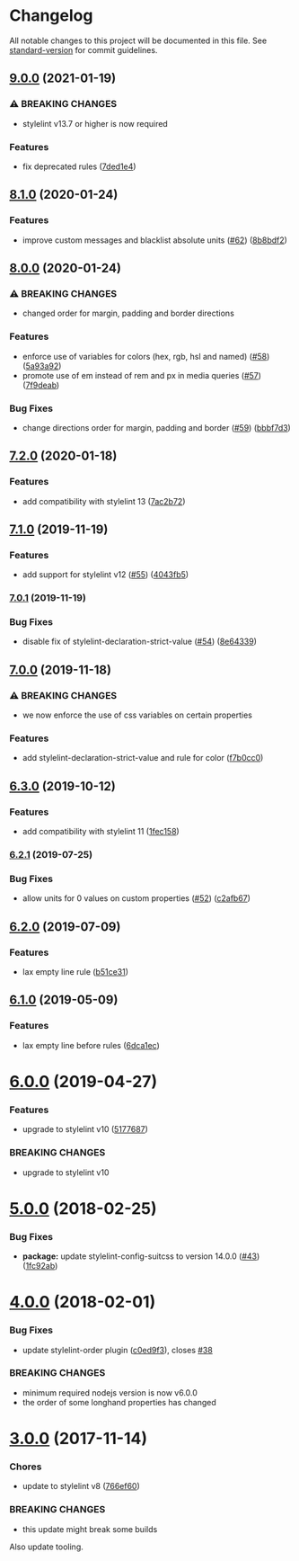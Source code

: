 # Changelog

All notable changes to this project will be documented in this file. See [standard-version](https://github.com/conventional-changelog/standard-version) for commit guidelines.

## [9.0.0](https://github.com/moxystudio/stylelint-config/compare/v8.1.0...v9.0.0) (2021-01-19)


### ⚠ BREAKING CHANGES

* stylelint v13.7 or higher is now required

### Features

* fix deprecated rules ([7ded1e4](https://github.com/moxystudio/stylelint-config/commit/7ded1e49af7fbdbc71ae81c3cf462e5fce38e824))

## [8.1.0](https://github.com/moxystudio/stylelint-config/compare/v8.0.0...v8.1.0) (2020-01-24)


### Features

* improve custom messages and blacklist absolute units ([#62](https://github.com/moxystudio/stylelint-config/issues/62)) ([8b8bdf2](https://github.com/moxystudio/stylelint-config/commit/8b8bdf2d6aaf452c659a3b7f9fa957a829cc9b8c))

## [8.0.0](https://github.com/moxystudio/stylelint-config/compare/v7.2.0...v8.0.0) (2020-01-24)


### ⚠ BREAKING CHANGES

* changed order for margin, padding and border directions

### Features

* enforce use of variables for colors (hex, rgb, hsl and named) ([#58](https://github.com/moxystudio/stylelint-config/issues/58)) ([5a93a92](https://github.com/moxystudio/stylelint-config/commit/5a93a926d9a77e0295de247adb3d8268b065771f))
* promote use of em instead of rem and px in media queries ([#57](https://github.com/moxystudio/stylelint-config/issues/57)) ([7f9deab](https://github.com/moxystudio/stylelint-config/commit/7f9deab944a23c45951bc3a17816219d6b158d85))


### Bug Fixes

* change directions order for margin, padding and border ([#59](https://github.com/moxystudio/stylelint-config/issues/59)) ([bbbf7d3](https://github.com/moxystudio/stylelint-config/commit/bbbf7d33c09f809d7cc2b00671f37d74679abbc6))

## [7.2.0](https://github.com/moxystudio/stylelint-config/compare/v7.1.0...v7.2.0) (2020-01-18)


### Features

* add compatibility with stylelint 13 ([7ac2b72](https://github.com/moxystudio/stylelint-config/commit/7ac2b726dae325e0e76089033918aa8212ca0678))

## [7.1.0](https://github.com/moxystudio/stylelint-config/compare/v7.0.1...v7.1.0) (2019-11-19)


### Features

* add support for stylelint v12 ([#55](https://github.com/moxystudio/stylelint-config/issues/55)) ([4043fb5](https://github.com/moxystudio/stylelint-config/commit/4043fb5c90eb2fa256aee8ffe2518f09d605e1d5))

### [7.0.1](https://github.com/moxystudio/stylelint-config/compare/v7.0.0...v7.0.1) (2019-11-19)


### Bug Fixes

* disable fix of stylelint-declaration-strict-value ([#54](https://github.com/moxystudio/stylelint-config/issues/54)) ([8e64339](https://github.com/moxystudio/stylelint-config/commit/8e643390fd712705e863b61aa34e531c238c6f96))

## [7.0.0](https://github.com/moxystudio/stylelint-config/compare/v6.3.0...v7.0.0) (2019-11-18)


### ⚠ BREAKING CHANGES

* we now enforce the use of css variables on certain properties

### Features

* add stylelint-declaration-strict-value and rule for color ([f7b0cc0](https://github.com/moxystudio/stylelint-config/commit/f7b0cc0ae4503de3c8cb48ebb7ae7f793d9879b4))

## [6.3.0](https://github.com/moxystudio/stylelint-config/compare/v6.2.1...v6.3.0) (2019-10-12)


### Features

* add compatibility with stylelint 11 ([1fec158](https://github.com/moxystudio/stylelint-config/commit/1fec158c7c80f576b018e0b234b7006baee41398))

### [6.2.1](https://github.com/moxystudio/stylelint-config/compare/v6.2.0...v6.2.1) (2019-07-25)


### Bug Fixes

* allow units for 0 values on custom properties ([#52](https://github.com/moxystudio/stylelint-config/issues/52)) ([c2afb67](https://github.com/moxystudio/stylelint-config/commit/c2afb67))



## [6.2.0](https://github.com/moxystudio/stylelint-config/compare/v6.1.0...v6.2.0) (2019-07-09)


### Features

* lax empty line rule ([b51ce31](https://github.com/moxystudio/stylelint-config/commit/b51ce31))



## [6.1.0](https://github.com/moxystudio/stylelint-config/compare/v6.0.0...v6.1.0) (2019-05-09)


### Features

* lax empty line before rules ([6dca1ec](https://github.com/moxystudio/stylelint-config/commit/6dca1ec))



<a name="6.0.0"></a>
# [6.0.0](https://github.com/moxystudio/stylelint-config/compare/v5.0.0...v6.0.0) (2019-04-27)


### Features

* upgrade to stylelint v10 ([5177687](https://github.com/moxystudio/stylelint-config/commit/5177687))


### BREAKING CHANGES

* upgrade to stylelint v10



<a name="5.0.0"></a>
# [5.0.0](https://github.com/moxystudio/stylelint-config/compare/v4.0.0...v5.0.0) (2018-02-25)


### Bug Fixes

* **package:** update stylelint-config-suitcss to version 14.0.0 ([#43](https://github.com/moxystudio/stylelint-config/issues/43)) ([1fc92ab](https://github.com/moxystudio/stylelint-config/commit/1fc92ab))



<a name="4.0.0"></a>
# [4.0.0](https://github.com/moxystudio/stylelint-config/compare/v3.0.0...v4.0.0) (2018-02-01)


### Bug Fixes

* update stylelint-order plugin ([c0ed9f3](https://github.com/moxystudio/stylelint-config/commit/c0ed9f3)), closes [#38](https://github.com/moxystudio/stylelint-config/issues/38)


### BREAKING CHANGES

* minimum required nodejs version is now v6.0.0
* the order of some longhand properties has changed



<a name="3.0.0"></a>
# [3.0.0](https://github.com/moxystudio/stylelint-config/compare/v2.2.1...v3.0.0) (2017-11-14)


### Chores

* update to stylelint v8 ([766ef60](https://github.com/moxystudio/stylelint-config/commit/766ef60))


### BREAKING CHANGES

* this update might break some builds

Also update tooling.
